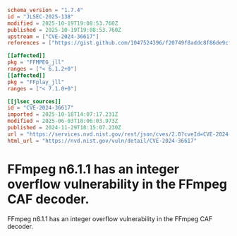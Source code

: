 ```toml
schema_version = "1.7.4"
id = "JLSEC-2025-138"
modified = 2025-10-19T19:08:53.760Z
published = 2025-10-19T19:08:53.760Z
upstream = ["CVE-2024-36617"]
references = ["https://gist.github.com/1047524396/f20749f8addc8f86de9cfacf17ba29df", "https://github.com/FFmpeg/FFmpeg/blob/n6.1.1/libavformat/cafdec.c#L274", "https://github.com/ffmpeg/ffmpeg/commit/d973fcbcc2f944752ff10e6a76b0b2d9329937a7"]

[[affected]]
pkg = "FFMPEG_jll"
ranges = ["< 6.1.2+0"]
[[affected]]
pkg = "FFplay_jll"
ranges = ["< 7.1.0+0"]

[[jlsec_sources]]
id = "CVE-2024-36617"
imported = 2025-10-18T14:07:17.231Z
modified = 2025-06-03T18:06:03.973Z
published = 2024-11-29T18:15:07.230Z
url = "https://services.nvd.nist.gov/rest/json/cves/2.0?cveId=CVE-2024-36617"
html_url = "https://nvd.nist.gov/vuln/detail/CVE-2024-36617"
```

# FFmpeg n6.1.1 has an integer overflow vulnerability in the FFmpeg CAF decoder.

FFmpeg n6.1.1 has an integer overflow vulnerability in the FFmpeg CAF decoder.

